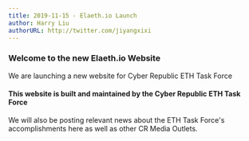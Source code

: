 ```yaml
---
title: 2019-11-15 - Elaeth.io Launch
author: Harry Liu
authorURL: http://twitter.com/jiyangxixi
---
```


### Welcome to the new Elaeth.io Website

We are launching a new website for Cyber Republic ETH Task Force

<!--truncate-->

#### This website is built and maintained by the Cyber Republic ETH Task Force

We will also be posting relevant news about the ETH Task Force's accomplishments here as well as other CR Media Outlets.




